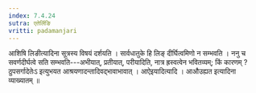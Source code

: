 ```yaml
---
index: 7.4.24
sutra: एतेर्लिङि
vritti: padamanjari
---
```


 आशिषि लिङीत्यादिना सूत्रस्य विषयं दर्शयति । सार्वधातुके हि लिङ् दीर्घित्वमिणो न सम्भवति । ननु च सवर्णदीर्घत्वे सति सम्भवति---अभीयात्, प्रतीयात्, परीयादिति, नात्र ह्रस्वत्वेन भवितव्यम्; किं कारणम् ? ठुपसर्गादेतेःऽ इत्युभयत आश्रयणादन्तादिवद्भावाभावात् । आऐइयादित्यादि । आऔउह्यत इत्यादिना व्याख्यातम् ॥